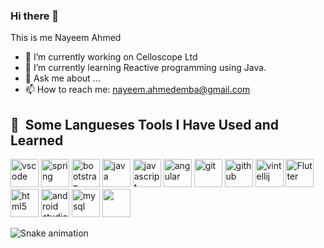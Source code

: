 ### Hi there 👋

This is me Nayeem Ahmed

- 🔭 I’m currently working on Celloscope Ltd
- 🌱 I’m currently learning Reactive programming using Java.
- 💬 Ask me about ...
- 📫 How to reach me: nayeem.ahmedemba@gmail.com




<h2> 🚀 &nbsp;Some Langueses Tools I Have Used and Learned</h2>
<p align="left">
<img src="https://cdn.jsdelivr.net/gh/devicons/devicon/icons/vscode/vscode-original.svg" alt="vscode" width="45" height="45"/>
<img src="https://cdn.jsdelivr.net/gh/devicons/devicon/icons/spring/spring-original.svg" alt="spring" width="45 height="45"/>
<img src="https://cdn.jsdelivr.net/gh/devicons/devicon/icons/bootstrap/bootstrap-original.svg" alt="bootstrap" width="45 height="45"/>
<img src="https://cdn.jsdelivr.net/gh/devicons/devicon/icons/java/java-original-wordmark.svg" alt="java" width="45 height="45"/>
<img src="https://cdn.jsdelivr.net/gh/devicons/devicon/icons/javascript/javascript-original.svg"  alt="javascript" width="45 height="45"/>
<img src="https://cdn.jsdelivr.net/gh/devicons/devicon/icons/angularjs/angularjs-original.svg" alt="angular" width="45 height="45"/>
<img src="https://cdn.jsdelivr.net/gh/devicons/devicon/icons/git/git-original.svg" alt="git" width="45" height="45"/>          
<img src="https://cdn.jsdelivr.net/gh/devicons/devicon/icons/github/github-original.svg" alt="github" width="45" height="45"/>      
<img src="https://cdn.jsdelivr.net/gh/devicons/devicon/icons/intellij/intellij-original.svg" alt="vintellij" width="45" height="45"/>
<img src="https://cdn.jsdelivr.net/gh/devicons/devicon/icons/flutter/flutter-original.svg" alt="Flutter" width="45" height="45"/>
<img src="https://cdn.jsdelivr.net/gh/devicons/devicon/icons/html5/html5-original-wordmark.svg" alt="html5" width="45" height="45"/>
<img src="https://cdn.jsdelivr.net/gh/devicons/devicon/icons/androidstudio/androidstudio-original.svg" alt="android studio" width="45" height="45"/>       
<img src="https://cdn.jsdelivr.net/gh/devicons/devicon/icons/mysql/mysql-original.svg" alt="mysql" width="45" height="45"/>          
<img src="https://cdn.jsdelivr.net/gh/devicons/devicon/icons/oracle/oracle-original.svg" alt="" width="45" height="45"/>
          
          
          
          
          
 ![Snake animation](https://github.com/thepiyushmalhotra/thepiyushmalhotra/blob/output/github-contribution-grid-snake.svg)    
          


</p>
